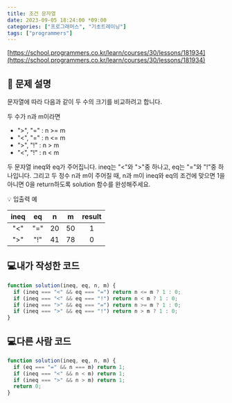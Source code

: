 ```yaml
---
title: 조건 문자열
date: 2023-09-05 18:24:00 *09:00
categories: ["프로그래머스", "기초트레이닝"]
tags: ["programmers"]
---
```


[https://school.programmers.co.kr/learn/courses/30/lessons/181934](https://school.programmers.co.kr/learn/courses/30/lessons/181934)

## 📔 문제 설명

문자열에 따라 다음과 같이 두 수의 크기를 비교하려고 합니다.

두 수가 n과 m이라면

- ">", "=" : n >= m
- "<", "=" : n <= m
- ">", "!" : n > m
- "<", "!" : n < m

두 문자열 ineq와 eq가 주어집니다. ineq는 "<"와 ">"중 하나고, eq는 "="와 "!"중 하나입니다. 그리고 두 정수 n과 m이 주어질 때, n과 m이 ineq와 eq의 조건에 맞으면 1을 아니면 0을 return하도록 solution 함수를 완성해주세요.

💡 입출력 예

| ineq | eq  |  n  |  m  | result |
| :--: | :-: | :-: | :-: | :----: |
| "<"  | "=" | 20  | 50  |   1    |
| ">"  | "!" | 41  | 78  |   0    |

## 💻내가 작성한 코드

```js
function solution(ineq, eq, n, m) {
  if (ineq === "<" && eq === "=") return n <= m ? 1 : 0;
  if (ineq === "<" && eq === "!") return n < m ? 1 : 0;
  if (ineq === ">" && eq === "=") return n >= m ? 1 : 0;
  if (ineq === ">" && eq === "!") return n > m ? 1 : 0;
}
```

## 💻다른 사람 코드

```js
function solution(ineq, eq, n, m) {
  if (eq === "=" && n === m) return 1;
  if (ineq === "<" && n < m) return 1;
  if (ineq === ">" && n > m) return 1;
  return 0;
}
```
